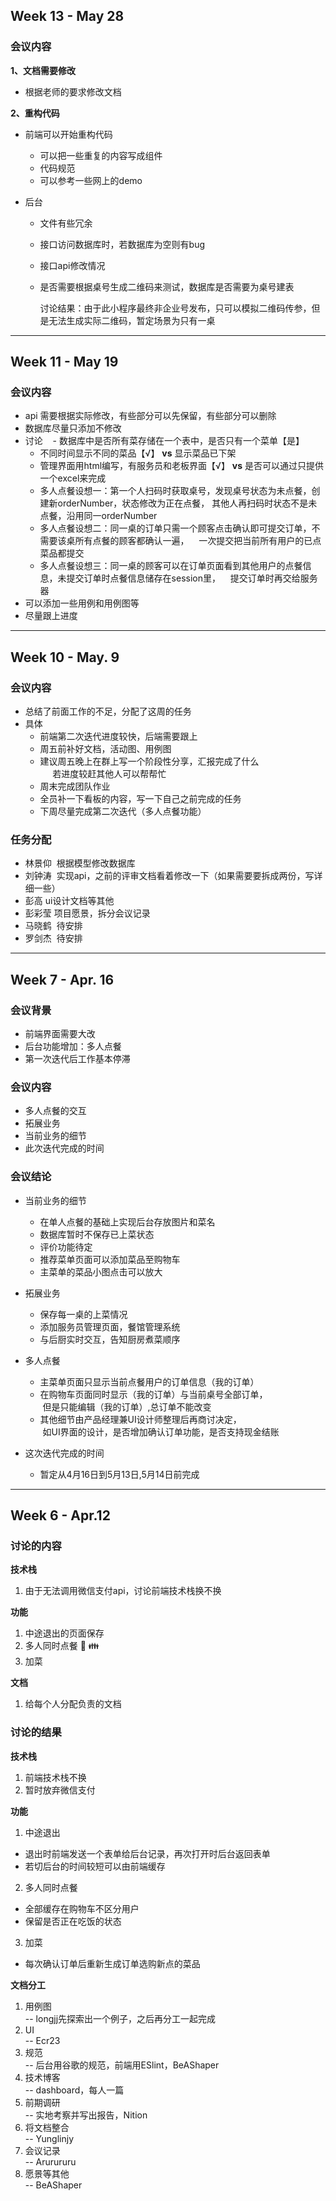 ## Week 13 - May 28

### 会议内容

**1、文档需要修改**
  - 根据老师的要求修改文档

**2、重构代码**
  - 前端可以开始重构代码
    - 可以把一些重复的内容写成组件
    - 代码规范
    - 可以参考一些网上的demo
    
   - 后台
     - 文件有些冗余
     - 接口访问数据库时，若数据库为空则有bug
     - 接口api修改情况
     - 是否需要根据桌号生成二维码来测试，数据库是否需要为桌号建表
     
       讨论结果：由于此小程序最终非企业号发布，只可以模拟二维码传参，但是无法生成实际二维码，暂定场景为只有一桌
---

## Week 11 - May 19

### 会议内容

- api 需要根据实际修改，有些部分可以先保留，有些部分可以删除
- 数据库尽量只添加不修改
- 讨论
    - 数据库中是否所有菜存储在一个表中，是否只有一个菜单【是】
    - 不同时间显示不同的菜品【√】 **vs** 显示菜品已下架
    - 管理界面用html编写，有服务员和老板界面【√】 **vs** 是否可以通过只提供一个excel来完成
    - 多人点餐设想一：第一个人扫码时获取桌号，发现桌号状态为未点餐，创建新orderNumber，状态修改为正在点餐，
    其他人再扫码时状态不是未点餐，沿用同一orderNumber
    - 多人点餐设想二：同一桌的订单只需一个顾客点击确认即可提交订单，不需要该桌所有点餐的顾客都确认一遍，
    一次提交把当前所有用户的已点菜品都提交
    - 多人点餐设想三：同一桌的顾客可以在订单页面看到其他用户的点餐信息，未提交订单时点餐信息储存在session里，
    提交订单时再交给服务器
- 可以添加一些用例和用例图等
- 尽量跟上进度
    

---

## Week 10 - May. 9

### 会议内容
 - 总结了前面工作的不足，分配了这周的任务
 - 具体
    - 前端第二次迭代进度较快，后端需要跟上
    - 周五前补好文档，活动图、用例图
    - 建议周五晚上在群上写一个阶段性分享，汇报完成了什么<br>
      若进度较赶其他人可以帮帮忙
    - 周末完成团队作业
    - 全员补一下看板的内容，写一下自己之前完成的任务
    - 下周尽量完成第二次迭代（多人点餐功能）

### 任务分配
 - 林景仰  根据模型修改数据库
 - 刘钟涛  实现api，之前的评审文档看着修改一下（如果需要要拆成两份，写详细一些）
 - 彭高    ui设计文档等其他
 - 彭彩莹  项目愿景，拆分会议记录
 - 马晓鹤  待安排
 - 罗剑杰  待安排
 
---

## Week 7 - Apr. 16

### 会议背景
 - 前端界面需要大改
 - 后台功能增加：多人点餐
 - 第一次迭代后工作基本停滞
 
### 会议内容

 - 多人点餐的交互
 - 拓展业务
 - 当前业务的细节
 - 此次迭代完成的时间
 
### 会议结论

 - 当前业务的细节
   - 在单人点餐的基础上实现后台存放图片和菜名
   - 数据库暂时不保存已上菜状态
   - 评价功能待定
   - 推荐菜单页面可以添加菜品至购物车
   - 主菜单的菜品小图点击可以放大
   
 - 拓展业务
   - 保存每一桌的上菜情况
   - 添加服务员管理页面，餐馆管理系统
   - 与后厨实时交互，告知厨房煮菜顺序
   
- 多人点餐
  - 主菜单页面只显示当前点餐用户的订单信息（我的订单）
  - 在购物车页面同时显示（我的订单）与当前桌号全部订单，<br>
  但是只能编辑（我的订单）,总订单不能改变
  - 其他细节由产品经理兼UI设计师整理后再商讨决定，<br>
  如UI界面的设计，是否增加确认订单功能，是否支持现金结账
  
- 这次迭代完成的时间
  - 暂定从4月16日到5月13日,5月14日前完成

---

## Week 6 - Apr.12
### 讨论的内容
**技术栈**
1. 由于无法调用微信支付api，讨论前端技术栈换不换


**功能**
1. 中途退出的页面保存
2. 多人同时点餐 :fork_and_knife: :family:
3. 加菜

**文档**
1. 给每个人分配负责的文档

### 讨论的结果
**技术栈**

1. 前端技术栈不换
2. 暂时放弃微信支付


**功能**
1. 中途退出
- 退出时前端发送一个表单给后台记录，再次打开时后台返回表单
- 若切后台的时间较短可以由前端缓存
	
2. 多人同时点餐	
- 全部缓存在购物车不区分用户
- 保留是否正在吃饭的状态

3. 加菜
- 每次确认订单后重新生成订单选购新点的菜品


**文档分工**
1. 用例图      
-- longjj先探索出一个例子，之后再分工一起完成
2. UI          
-- Ecr23
3. 规范        
-- 后台用谷歌的规范，前端用ESlint，BeAShaper
4. 技术博客    
-- dashboard，每人一篇
5. 前期调研    
-- 实地考察并写出报告，Nition
6. 将文档整合  
-- Yunglinjy
7. 会议记录    
-- Arurururu
8. 愿景等其他   
-- BeAShaper




